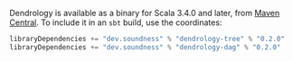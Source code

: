 Dendrology is available as a binary for Scala 3.4.0 and later, from [Maven
Central](https://central.sonatype.com). To include it in an `sbt` build, use
the coordinates:
```scala
libraryDependencies += "dev.soundness" % "dendrology-tree" % "0.2.0"
libraryDependencies += "dev.soundness" % "dendrology-dag" % "0.2.0"
```

